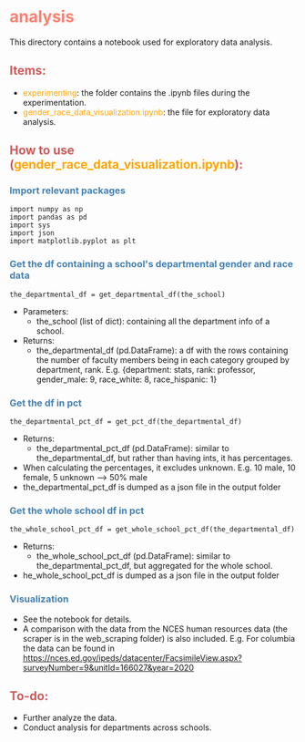 # <font color="Salmon">analysis</font>

This directory contains a notebook used for exploratory data analysis.

## <font color="IndianRed">Items:</font>
- <font color="orange">experimenting</font>: the folder contains the .ipynb files during the experimentation.
- <font color="orange">gender_race_data_visualization.ipynb</font>: the file for exploratory data analysis.

## <font color="IndianRed">How to use (<font color="orange">gender_race_data_visualization.ipynb</font>):</font>
### <font color="SteelBlue">Import relevant packages</font>
    import numpy as np
    import pandas as pd
    import sys
    import json
    import matplotlib.pyplot as plt
### <font color="SteelBlue">Get the df containing a school's departmental gender and race data</font>
    the_departmental_df = get_departmental_df(the_school)
- Parameters:
  - the_school (list of dict): containing all the department info of a school.
- Returns:
  - the_departmental_df (pd.DataFrame): a df with the rows containing the number of faculty members being in each category grouped by department, rank. E.g. {department: stats, rank: professor, gender_male: 9, race_white: 8, race_hispanic: 1}
### <font color="SteelBlue">Get the df in pct</font>
    the_departmental_pct_df = get_pct_df(the_departmental_df)
- Returns:
  - the_departmental_pct_df (pd.DataFrame): similar to the_departmental_df, but rather than having ints, it has percentages.
- When calculating the percentages, it excludes unknown. E.g. 10 male, 10 female, 5 unknown --> 50% male
- the_departmental_pct_df is dumped as a json file in the output folder

### <font color="SteelBlue">Get the whole school df in pct</font>
    the_whole_school_pct_df = get_whole_school_pct_df(the_departmental_df)
- Returns:
  - the_whole_school_pct_df (pd.DataFrame): similar to the_departmental_pct_df, but aggregated for the whole school.
- he_whole_school_pct_df is dumped as a json file in the output folder

### <font color="SteelBlue">Visualization</font>
- See the notebook for details.
- A comparison with the data from the NCES human resources data (the scraper is in the web_scraping folder) is also included. E.g. For columbia the data can be found in https://nces.ed.gov/ipeds/datacenter/FacsimileView.aspx?surveyNumber=9&unitId=166027&year=2020

## <font color="IndianRed">To-do:</font>
- Further analyze the data.
- Conduct analysis for departments across schools.
